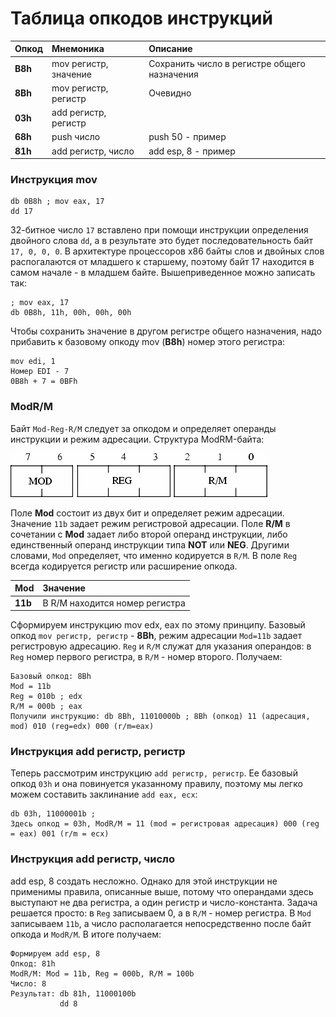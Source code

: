 # Таблица опкодов инструкций

| Опкод    | Мнемоника             | Описание
| -------- | :-------------------- |:----------
| **B8h**  | mov регистр, значение | Сохранить число в регистре общего назначения
| **8Bh**  | mov регистр, регистр  | Очевидно
| **03h**  | add регистр, регистр  |
| **68h**  | push число            | push 50 - пример
| **81h**  | add регистр, число    | add esp, 8 - пример

### Инструкция mov
```
db 0B8h ; mov eax, 17
dd 17
```
32-битное число `17` вставлено при помощи инструкции определения двойного слова `dd`, а в результате это будет последовательность байт `17, 0, 0, 0`. В архитектуре процессоров x86 байты слов и двойных слов распогалаются от младшего к старшему, поэтому байт 17 находится в самом начале - в младшем байте. Вышеприведенное можно записать так:
```
; mov eax, 17
db 0B8h, 11h, 00h, 00h, 00h
```

Чтобы сохранить значение в другом регистре общего назначения, надо прибавить к базовому опкоду mov (**B8h**) номер этого регистра:

```
mov edi, 1
Номер EDI - 7
0B8h + 7 = 0BFh
```

### ModR/M

Байт `Mod-Reg-R/M` следует за опкодом и определяет операнды инструкции и режим адресации. Структура ModRM-байта:

![Mod-Reg-R/m](https://github.com/aeshes/x86-mastery/blob/master/Beth/img/mod_reg_r_m_byte.png)

Поле **Mod** состоит из двух бит и определяет режим адресации. Значение `11b` задает режим регистровой адресации. Поле **R/M** в сочетании с **Mod** задает либо второй операнд инструкции, либо единственный операнд инструкции типа **NOT** или **NEG**. Другими словами, `Mod` определяет, что именно кодируется в `R/M`. В поле `Reg` всегда кодируется регистр или расширение опкода.

| Mod      | Значение              
| -------- | :-------
| **11b**  | В R/M находится номер регистра

Сформируем инструкцию mov edx, eax по этому принципу. Базовый опкод `mov регистр, регистр` - **8Bh**, режим адресации `Mod=11b` задает регистровую адресацию. `Reg` и `R/M` служат для указания операндов: в `Reg` номер первого регистра, в `R/M` - номер второго. Получаем:

```
Базовый опкод: 8Bh
Mod = 11b
Reg = 010b ; edx
R/M = 000b ; eax
Получили инструкцию: db 8Bh, 11010000b ; 8Bh (опкод) 11 (адресация, mod) 010 (reg=edx) 000 (r/m=eax)
```

### Инструкция add регистр, регистр

Теперь рассмотрим инструкцию `add регистр, регистр`. Ее базовый опкод `03h` и она повинуется указанному правилу, поэтому мы легко можем составить заклинание `add eax, ecx`:

```
db 03h, 11000001b ; 
Здесь опкод = 03h, ModR/M = 11 (mod = регистровая адресация) 000 (reg = eax) 001 (r/m = ecx)
```

### Инструкция add регистр, число

add esp, 8 создать несложно. Однако для этой инструкции не применимы правила, описанные выше, потому что операндами здесь выступают не два регистра, а один регистр и число-константа. Задача решается просто: в `Reg` записываем 0, а в `R/M` - номер регистра. В `Mod` записываем `11b`, а число располагается непосредственно после байт опкода и `ModR/M`. В итоге получаем:

```
Формируем add esp, 8
Опкод: 81h
ModR/M: Mod = 11b, Reg = 000b, R/M = 100b
Число: 8
Результат: db 81h, 11000100b
           dd 8
```